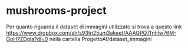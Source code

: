 # mushrooms-project

Per quanto riguarda il dataset di immagini utilizzato si trova a questo link https://www.dropbox.com/sh/s93tn25um3akeet/AAAQPQ7fnhlw76M-GpH7ZDgla?dl=0 nella cartella ProgettoAI/dataset_immagini
